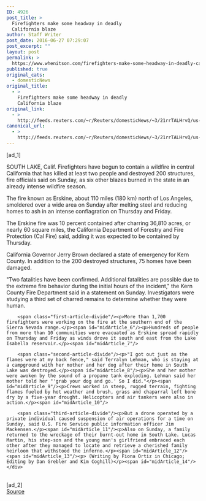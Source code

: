 ```yaml
---
ID: 4926
post_title: >
  Firefighters make some headway in deadly
  California blaze
author: Staff Writer
post_date: 2016-06-27 07:29:07
post_excerpt: ""
layout: post
permalink: >
  https://www.whenitson.com/firefighters-make-some-headway-in-deadly-california-blaze/
published: true
original_cats:
  - domesticNews
original_title:
  - >
    Firefighters make some headway in deadly
    California blaze
original_link:
  - >
    http://feeds.reuters.com/~r/Reuters/domesticNews/~3/21rrTALHrvQ/us-usa-wildfires-idUSKCN0ZC0UI
canonical_url:
  - >
    http://feeds.reuters.com/~r/Reuters/domesticNews/~3/21rrTALHrvQ/us-usa-wildfires-idUSKCN0ZC0UI
---
```

 [ad_1]
<br><div id="articleText">
<span id="midArticle_start"/>

<span id="midArticle_0"/><span class="focusParagraph" readability="7"><p><span class="articleLocation">SOUTH LAKE, Calif.</span> Firefighters have begun to contain a wildfire in central California that has killed at least two people and destroyed 200 structures, fire officials said on Sunday, as six other blazes burned in the state in an already intense wildfire season.</p></span><span id="midArticle_1"/><p>The fire known as Erskine, about 110 miles (180 km) north of Los Angeles, smoldered over a wide area on Sunday after melting steel and reducing homes to ash in an intense conflagration on Thursday and Friday.</p><span id="midArticle_2"/><p>The Erskine fire was 10 percent contained after charring  36,810 acres, or nearly 60 square miles, the California Department of Forestry and Fire Protection (Cal Fire) said, adding it was expected to be contained by Thursday.</p><span id="midArticle_3"/><p>California Governor Jerry Brown declared a state of emergency for Kern County. In addition to the 200 destroyed structures, 75 homes have been damaged.</p><span id="midArticle_4"/><p>"Two fatalities have been confirmed. Additional fatalities are possible due to the extreme fire behavior during the initial hours of the incident," the Kern County Fire Department said in a statement on Sunday. Investigators were studying a third set of charred remains to determine whether they were human.</p><span id="midArticle_5"/>
        
        <span class="first-article-divide"/><p>More than 1,700 firefighters were working on the fire at the southern end of the Sierra Nevada range.</p><span id="midArticle_6"/><p>Hundreds of people from more than 10 communities were evacuated as Erskine spread rapidly on Thursday and Friday as winds drove it south and east from the Lake Isabella reservoir.</p><span id="midArticle_7"/>
        
        <span class="second-article-divide"/><p>"I got out just as the flames were at my back fence," said Terralyn Lehman, who is staying at a campground with her mother and her dog after their home in South Lake was destroyed.</p><span id="midArticle_8"/><p>She and her mother were awoken by the sound of a propane tank exploding. Lehman said her mother told her "'grab your dog and go.' So I did."</p><span id="midArticle_9"/><p>Crews worked in steep, rugged terrain, fighting flames fueled by hot weather and brush, grass and chaparral left bone dry by a five-year drought. Helicopters and air tankers were also in action.</p><span id="midArticle_10"/>
        
        <span class="third-article-divide"/><p>But a drone operated by a private individual caused suspension of air operations for a time on Sunday, said U.S. Fire Service public information officer Jim Mackensen.</p><span id="midArticle_11"/><p>Also on Sunday, a family returned to the wreckage of their burnt-out home in South Lake. Lucas Martin, his step-son and the young man's girlfriend embraced each other after they managed to locate and retrieve a cherished family heirloom that withstood the inferno.</p><span id="midArticle_12"/><span id="midArticle_13"/><p> (Writing by Fiona Ortiz in Chicago; Editing by Dan Grebler and Kim Coghill)</p><span id="midArticle_14"/></div>
<br>[ad_2]
<br><a href="http://feeds.reuters.com/~r/Reuters/domesticNews/~3/21rrTALHrvQ/us-usa-wildfires-idUSKCN0ZC0UI">Source </a>